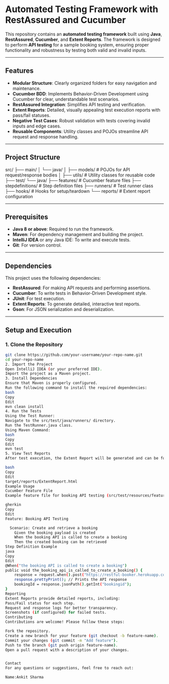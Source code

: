 # Automated Testing Framework with RestAssured and Cucumber

This repository contains an **automated testing framework** built using **Java**, **RestAssured**, **Cucumber**, and **Extent Reports**. The framework is designed to perform **API testing** for a sample booking system, ensuring proper functionality and robustness by testing both valid and invalid inputs.

---

## Features

- **Modular Structure**: Clearly organized folders for easy navigation and maintenance.
- **Cucumber BDD**: Implements Behavior-Driven Development using Cucumber for clear, understandable test scenarios.
- **RestAssured Integration**: Simplifies API testing and verification.
- **Extent Reports**: Detailed, visually appealing test execution reports with pass/fail statuses.
- **Negative Test Cases**: Robust validation with tests covering invalid inputs and edge cases.
- **Reusable Components**: Utility classes and POJOs streamline API request and response handling.

---

## Project Structure

src/ ├── main/ │ └── java/ │ ├── models/ # POJOs for API request/response bodies │ ├── utils/ # Utility classes for reusable code ├── test/ └── java/ ├── features/ # Cucumber feature files ├── stepdefinitions/ # Step definition files ├── runners/ # Test runner class ├── hooks/ # Hooks for setup/teardown └── reports/ # Extent report configuration


---

## Prerequisites

- **Java 8 or above**: Required to run the framework.
- **Maven**: For dependency management and building the project.
- **IntelliJ IDEA** or any Java IDE: To write and execute tests.
- **Git**: For version control.

---

## Dependencies

This project uses the following dependencies:

- **RestAssured**: For making API requests and performing assertions.
- **Cucumber**: To write tests in Behavior-Driven Development style.
- **JUnit**: For test execution.
- **Extent Reports**: To generate detailed, interactive test reports.
- **Gson**: For JSON serialization and deserialization.

---

## Setup and Execution

### **1. Clone the Repository**

```bash
git clone https://github.com/your-username/your-repo-name.git
cd your-repo-name
2. Import the Project
Open IntelliJ IDEA (or your preferred IDE).
Import the project as a Maven project.
3. Install Dependencies
Ensure that Maven is properly configured.
Run the following command to install the required dependencies:
bash
Copy
Edit
mvn clean install
4. Run the Tests
Using the Test Runner:
Navigate to the src/test/java/runners/ directory.
Run the TestRunner.java class.
Using Maven Command:
bash
Copy
Edit
mvn test
5. View Test Reports
After test execution, the Extent Report will be generated and can be found here:

bash
Copy
Edit
target/reports/ExtentReport.html
Example Usage
Cucumber Feature File
Example feature file for booking API testing (src/test/resources/features/Booking.feature):

gherkin
Copy
Edit
Feature: Booking API Testing

  Scenario: Create and retrieve a booking
    Given the booking payload is created
    When the booking API is called to create a booking
    Then the created booking can be retrieved
Step Definition Example
java
Copy
Edit
@When("the booking API is called to create a booking")
public void the_booking_api_is_called_to_create_a_booking() {
    response = request.when().post("https://restful-booker.herokuapp.com/booking");
    response.prettyPrint(); // Prints the API response
    bookingId = response.jsonPath().getInt("bookingid");
}
Reporting
Extent Reports provide detailed reports, including:
Pass/Fail status for each step.
Request and response logs for better transparency.
Screenshots (if configured) for failed tests.
Contributing
Contributions are welcome! Please follow these steps:

Fork the repository.
Create a new branch for your feature (git checkout -b feature-name).
Commit your changes (git commit -m "Add feature").
Push to the branch (git push origin feature-name).
Open a pull request with a description of your changes.


Contact
For any questions or suggestions, feel free to reach out:

Name:Ankit Sharma
